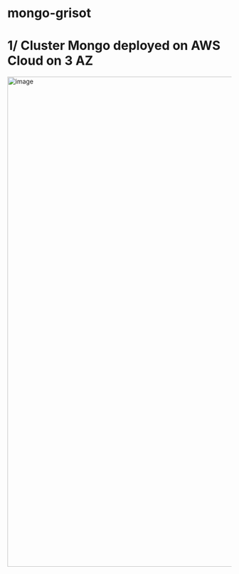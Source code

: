 # mongo-grisot

# 1/ Cluster Mongo deployed on AWS Cloud on 3 AZ
<img width="1101" alt="image" src="https://user-images.githubusercontent.com/82362374/207592863-340c0877-d941-48b1-8f94-8b8c71f28728.png">
